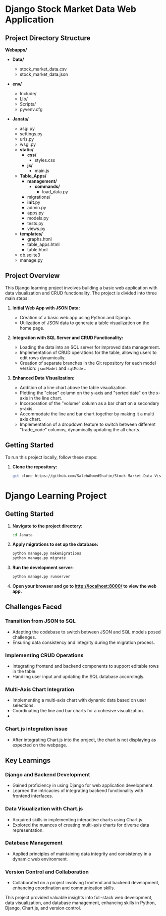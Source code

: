 # Django Stock Market Data Web Application

## Project Directory Structure

**Webapps/**

- **Data/**
  - stock_market_data.csv
  - stock_market_data.json

- **env/**
  - Include/
  - Lib/
  - Scripts/
  - pyvenv.cfg

- **Janata/**
  - asgi.py
  - settings.py
  - urls.py
  - wsgi.py
  - **static/**
    - **css/**
      - styles.css
    - **js/**
      - main.js
  - **Table_Apps/**
    - **management/**
      - **commands/**
        - load_data.py
    - migrations/
    - __init__.py
    - admin.py
    - apps.py
    - models.py
    - tests.py
    - views.py
  - **templates/**
    - graphs.html
    - table_apps.html
    - table.html
  - db.sqlite3
  - manage.py



## Project Overview

This Django learning project involves building a basic web application with data visualization and CRUD functionality. The project is divided into three main steps:

1. **Initial Web App with JSON Data:**
   - Creation of a basic web app using Python and Django.
   - Utilization of JSON data to generate a table visualization on the home page.

2. **Integration with SQL Server and CRUD Functionality:**
   - Loading the data into an SQL server for improved data management.
   - Implementation of CRUD operations for the table, allowing users to edit rows dynamically.
   - Creation of separate branches in the Git repository for each model version: `jsonModel` and `sqlModel`.

3. **Enhanced Data Visualization:**
   - Addition of a line chart above the table visualization.
   - Plotting the "close" column on the y-axis and "sorted date" on the x-axis in the line chart.
   - Incorporation of the "volume" column as a bar chart on a secondary y-axis.
   - Accommodate the line and bar chart together by making it a multi axis chart.
   - Implementation of a dropdown feature to switch between different "trade_code" columns, dynamically updating the all charts.

## Getting Started

To run this project locally, follow these steps:

1. **Clone the repository:**
   ```bash
   git clone https://github.com/SalehAhmedShafin/Stock-Market-Data-Visualization-Django-Apps
# Django Learning Project

## Getting Started

1. **Navigate to the project directory:**
    ```bash
    cd Janata
    ```

2. **Apply migrations to set up the database:**
    ```bash
    python manage.py makemigrations
    python manage.py migrate
    ```

3. **Run the development server:**
    ```bash
    python manage.py runserver
    ```

4. **Open your browser and go to [http://localhost:8000/](http://localhost:8000/) to view the web app.**

## Challenges Faced

### Transition from JSON to SQL
- Adapting the codebase to switch between JSON and SQL models posed challenges.
- Ensuring data consistency and integrity during the migration process.

### Implementing CRUD Operations
- Integrating frontend and backend components to support editable rows in the table.
- Handling user input and updating the SQL database accordingly.

### Multi-Axis Chart Integration
- Implementing a multi-axis chart with dynamic data based on user selections.
- Coordinating the line and bar charts for a cohesive visualization.
- 
### Chart.js integration issue
- After integrating Chart.js into the project, the chart is not displaying as expected on the webpage.

## Key Learnings

### Django and Backend Development
- Gained proficiency in using Django for web application development.
- Learned the intricacies of integrating backend functionality with frontend interfaces.

### Data Visualization with Chart.js
- Acquired skills in implementing interactive charts using Chart.js.
- Explored the nuances of creating multi-axis charts for diverse data representation.

### Database Management
- Applied principles of maintaining data integrity and consistency in a dynamic web environment.

### Version Control and Collaboration
- Collaborated on a project involving frontend and backend development, enhancing coordination and communication skills.

This project provided valuable insights into full-stack web development, data visualization, and database management, enhancing skills in Python, Django, Chart.js, and version control.
